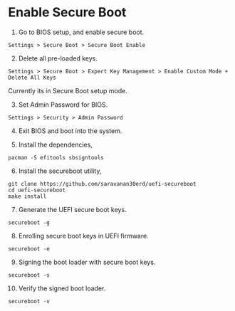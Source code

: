 # Enable Secure Boot

1. Go to BIOS setup, and enable secure boot.
```
Settings > Secure Boot > Secure Boot Enable
```

2. Delete all pre-loaded keys.
```
Settings > Secure Boot > Expert Key Management > Enable Custom Mode + Delete All Keys
```
Currently its in Secure Boot setup mode.

3. Set Admin Password for BIOS.
```
Settings > Security > Admin Password
```

4. Exit BIOS and boot into the system.

5. Install the dependencies,
```
pacman -S efitools sbsigntools
```

6. Install the secureboot utility,
```
git clone https://github.com/saravanan30erd/uefi-secureboot
cd uefi-secureboot
make install
```

7. Generate the UEFI secure boot keys.
```
secureboot -g
```

8. Enrolling secure boot keys in UEFI firmware.
```
secureboot -e
```

9. Signing the boot loader with secure boot keys.
```
secureboot -s
```

10. Verify the signed boot loader.
```
secureboot -v
```
